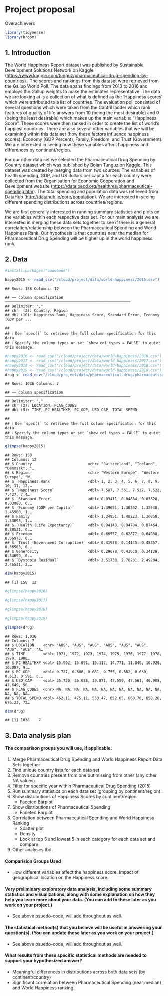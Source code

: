 Project proposal
================
Overachievers

``` r
library(tidyverse)
library(broom)
```

## 1. Introduction

The World Happiness Report dataset was published by Sustainable
Development Solutions Network on Kaggle
(<https://www.kaggle.com/tunguz/pharmaceutical-drug-spending-by-countries>)
. The scores and rankings from this dataset were retrieved from the
Gallup World Poll. The data spans findings from 2013 to 2016 and employs
the Gallup weights to make the estimates representative. The data we are
looking at is a collection of what is defined as the ‘Happiness scores’
which were attributed to a list of countries. The evaluation poll
consisted of several questions which were taken from the Cantril ladder
which rank features of quality of life answers from 10 (being the most
desirable) and 0 (being the least desirable) which makes up the main
variable: “Happiness Score”. These scores were then ranked in order to
create the list of world’s happiest countries. There are also several
other variables that we will be examining within this data set (how
these factors influence happiness scores): Economy (GDP Percent),
Family, Freedom, and Trust (Government). We are interested in seeing how
these variables affect happiness and differences by continent/region.

For our other data set we selected the Pharmaceutical Drug Spending by
Country dataset which was published by Bojan Tunguz on Kaggle. This
dataset was created by merging data from two sources. The variables of
health spending, GDP, and US dollars per capita for each country were
collected from the Organisation for Economic Cooperation and Development
website (<https://data.oecd.org/healthres/pharmaceutical-spending.htm>).
The total spending and population data was retrieved from DataHub
(<http://datahub.io/core/population>). We are interested in seeing
different spending distributions across countries/regions.

We are first generally interested in running summary statistics and
plots on the variables within each respective data set. For our main
analysis we are interested in merging these data sets together to see if
there is a general correlation/relationship between the Pharmaceutical
Spending and World Happiness Rank. Our hypothesis is that countries near
the median for Pharmaceutical Drug Spending will be higher up in the
world happiness rank.

## 2. Data

``` r
#install.packages("codebook")
```

``` r
happy2015 <- read_csv("/cloud/project/data/world-happiness/2015.csv")
```

    ## Rows: 158 Columns: 12

    ## ── Column specification ────────────────────────────────────────────────────────
    ## Delimiter: ","
    ## chr  (2): Country, Region
    ## dbl (10): Happiness Rank, Happiness Score, Standard Error, Economy (GDP per ...

    ## 
    ## ℹ Use `spec()` to retrieve the full column specification for this data.
    ## ℹ Specify the column types or set `show_col_types = FALSE` to quiet this message.

``` r
#happy2016 <- read_csv("/cloud/project/data/world-happiness/2016.csv")
#happy2017 <- read_csv("/cloud/project/data/world-happiness/2017.csv")
#happy2018 <- read_csv("/cloud/project/data/world-happiness/2018.csv")
#happy2019 <- read_csv("/cloud/project/data/world-happiness/2019.csv")
drug <- read_csv("/cloud/project/data/pharmaceutical-drug/pharmaceutical_data_csv.csv")
```

    ## Rows: 1036 Columns: 7

    ## ── Column specification ────────────────────────────────────────────────────────
    ## Delimiter: ","
    ## chr (2): LOCATION, FLAG_CODES
    ## dbl (5): TIME, PC_HEALTHXP, PC_GDP, USD_CAP, TOTAL_SPEND

    ## 
    ## ℹ Use `spec()` to retrieve the full column specification for this data.
    ## ℹ Specify the column types or set `show_col_types = FALSE` to quiet this message.

``` r
glimpse(happy2015)
```

    ## Rows: 158
    ## Columns: 12
    ## $ Country                         <chr> "Switzerland", "Iceland", "Denmark", "…
    ## $ Region                          <chr> "Western Europe", "Western Europe", "W…
    ## $ `Happiness Rank`                <dbl> 1, 2, 3, 4, 5, 6, 7, 8, 9, 10, 11, 12,…
    ## $ `Happiness Score`               <dbl> 7.587, 7.561, 7.527, 7.522, 7.427, 7.4…
    ## $ `Standard Error`                <dbl> 0.03411, 0.04884, 0.03328, 0.03880, 0.…
    ## $ `Economy (GDP per Capita)`      <dbl> 1.39651, 1.30232, 1.32548, 1.45900, 1.…
    ## $ Family                          <dbl> 1.34951, 1.40223, 1.36058, 1.33095, 1.…
    ## $ `Health (Life Expectancy)`      <dbl> 0.94143, 0.94784, 0.87464, 0.88521, 0.…
    ## $ Freedom                         <dbl> 0.66557, 0.62877, 0.64938, 0.66973, 0.…
    ## $ `Trust (Government Corruption)` <dbl> 0.41978, 0.14145, 0.48357, 0.36503, 0.…
    ## $ Generosity                      <dbl> 0.29678, 0.43630, 0.34139, 0.34699, 0.…
    ## $ `Dystopia Residual`             <dbl> 2.51738, 2.70201, 2.49204, 2.46531, 2.…

``` r
dim(happy2015)
```

    ## [1] 158  12

``` r
#glimpse(happy2016)
```

``` r
#glimpse(happy2017)
```

``` r
#glimpse(happy2018)
```

``` r
#glimpse(happy2019)
```

``` r
glimpse(drug)
```

    ## Rows: 1,036
    ## Columns: 7
    ## $ LOCATION    <chr> "AUS", "AUS", "AUS", "AUS", "AUS", "AUS", "AUS", "AUS", "A…
    ## $ TIME        <dbl> 1971, 1972, 1973, 1974, 1975, 1976, 1977, 1978, 1979, 1980…
    ## $ PC_HEALTHXP <dbl> 15.992, 15.091, 15.117, 14.771, 11.849, 10.920, 10.087, 9.…
    ## $ PC_GDP      <dbl> 0.727, 0.686, 0.681, 0.755, 0.682, 0.630, 0.613, 0.591, 0.…
    ## $ USD_CAP     <dbl> 35.720, 36.056, 39.871, 47.559, 47.561, 46.908, 47.649, 50…
    ## $ FLAG_CODES  <chr> NA, NA, NA, NA, NA, NA, NA, NA, NA, NA, NA, NA, NA, NA, NA…
    ## $ TOTAL_SPEND <dbl> 462.11, 475.11, 533.47, 652.65, 660.76, 658.26, 676.23, 72…

``` r
dim(drug)
```

    ## [1] 1036    7

## 3. Data analysis plan

#### The comparison groups you will use, if applicable.

1.  Merge Pharmaceutical Drug Spending and World Happiness Report Data
    Sets together
2.  Find unique country lists for each data set
3.  Remove countries present from one but missing from other (any other
    NA values)
4.  Filter for specific year within Pharmaceutical Drug Spending (2015)
5.  Run summary statistics on each data set (grouping by
    continent/region).
6.  Show distributions of Happiness Scores by continent/region
    -   Faceted Barplot
7.  Show distributions of Pharmaceutical Spending
    -   Faceted Barplot
8.  Correlation between Pharmaceutical Spending and World Happiness
    Ranking
    -   Scatter plot
    -   Density
    -   Look at top 5 and lowest 5 in each category for each data set
        and compare
9.  Other analyses tbd.

#### Comparision Groups Used

-   How different variables affect the happiness score. Impact of
    geographical location on the Happiness score.

#### Very preliminary exploratory data analysis, including some summary statistics and visualizations, along with some explanation on how they help you learn more about your data. (You can add to these later as you work on your project.)

-   See above psuedo-code, will add throughout as well.

#### The statistical method(s) that you believe will be useful in answering your question(s). (You can update these later as you work on your project.)

-   See above psuedo-code, will add throughout as well.

#### What results from these specific statistical methods are needed to support your hypothesized answer?

-   Meaningful differences in distributions across both data sets (by
    continent/country)
-   Significant correlation between Pharmaceutical Spending (near
    median) and World Happiness ranking.
